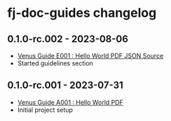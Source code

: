 # fj-doc-guides changelog

## 0.1.0-rc.002 - 2023-08-06
* [Venus Guide E001 : Hello World PDF JSON Source](fj-doc-guides-E001-hello-world-pdf-json-source/README.md)
* Started guidelines section

## 0.1.0-rc.001 - 2023-07-31
* [Venus Guide A001 : Hello World PDF](fj-doc-guides-A001-hello-world-pdf/README.md)
* Initial project setup